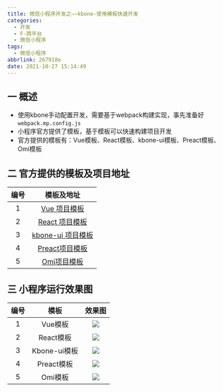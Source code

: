 ```yaml
---
title: 微信小程序开发之——kbone-使用模板快速开发
categories:
  - 开发
  - F-跨平台
  - 微信小程序
tags:
  - 微信小程序
abbrlink: 267918e
date: 2021-10-27 15:14:49
---
```

## 一 概述

* 使用kbone手动配置开发，需要基于webpack构建实现，事先准备好`webpack.mp.config.js`
* 小程序官方提供了模板，基于模板可以快速构建项目开发
* 官方提供的模板有：Vue模板、React模板、kbone-ui模板、Preact模板、Omi模板

<!--more-->

## 二 官方提供的模板及项目地址

| 编号 |                          模板及地址                          |
| :--: | :----------------------------------------------------------: |
|  1   | [Vue 项目模板](https://github.com/wechat-miniprogram/kbone-template-vue) |
|  2   | [React 项目模板](https://github.com/wechat-miniprogram/kbone-template-react) |
|  3   | [kbone-ui 项目模板](https://github.com/wechat-miniprogram/kbone-template-kboneui) |
|  4   | [Preact项目模板](https://github.com/wechat-miniprogram/kbone-template-preact) |
|  5   |    [Omi项目模板](https://github.com/omijs/template-kbone)    |

## 三 小程序运行效果图

| 编号 |     模板     | 效果图 |
| :--: | :----------: | :----: |
|  1   |   Vue模板    | ![][1] |
|  2   |  React模板   | ![][2] |
|  3   | Kbone-ui模板 | ![][3] |
|  4   |  Preact模板  | ![][4] |
|  5   |   Omi模板    | ![][5] |



[1]:https://jsd.onmicrosoft.cn/gh/PGzxc/CDN/blog-wechat/wechat-kbone-vue-preview.png
[2]:https://jsd.onmicrosoft.cn/gh/PGzxc/CDN/blog-wechat/wechat-kbone-react-preview.png
[3]:https://jsd.onmicrosoft.cn/gh/PGzxc/CDN/blog-wechat/wechat-kbone-ui-sample.png
[4]:https://jsd.onmicrosoft.cn/gh/PGzxc/CDN/blog-wechat/wechat-kbone-preact-preview.png
[5]:https://jsd.onmicrosoft.cn/gh/PGzxc/CDN/blog-wechat/wechat-kbone-omi-preview.png